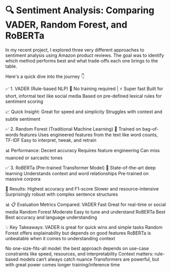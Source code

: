 # 🔍 Sentiment Analysis: Comparing VADER, Random Forest, and RoBERTa
In my recent project, I explored three very different approaches to sentiment analysis using Amazon product reviews. The goal was to identify which method performs best and what trade-offs each one brings to the table.

Here's a quick dive into the journey 👇

✅ 1. VADER (Rule-based NLP)
🔧 No training required | ⚡ Super fast
Built for short, informal text like social media
Based on pre-defined lexical rules for sentiment scoring

📈 Quick Insight:
Great for speed and simplicity
Struggles with context and subtle sentiment


✅ 2. Random Forest (Traditional Machine Learning)
🧠 Trained on bag-of-words features
Uses engineered features from the text like word counts, TF-IDF
Easy to interpret, tweak, and retrain

📊 Performance:
Decent accuracy
Requires feature engineering
Can miss nuanced or sarcastic tones


✅ 3. RoBERTa (Pre-trained Transformer Model)
🚀 State-of-the-art deep learning
Understands context and word relationships
Pre-trained on massive corpora

🎯 Results:
Highest accuracy and F1-score
Slower and resource-intensive
Surprisingly robust with complex sentence structures



📊 📋 Evaluation Metrics Compared:
VADER	Fast	Great for real-time or social media
Random Forest	Moderate	Easy to tune and understand
RoBERTa	Best	Best accuracy and language understanding

💡 Key Takeaways:
VADER is great for quick wins and simple tasks
Random Forest offers explainability but depends on good features
RoBERTa is unbeatable when it comes to understanding context

No one-size-fits-all model: the best approach depends on use-case constraints like speed, resources, and interpretability
Context matters: rule-based models can’t always catch nuance
Transformers are powerful, but with great power comes longer training/inference time
